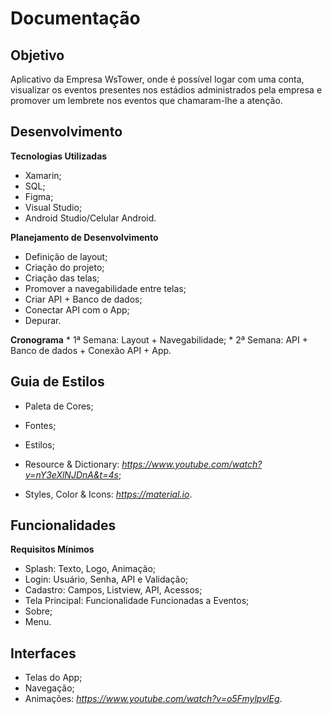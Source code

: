 # Documentação

## Objetivo

Aplicativo da Empresa WsTower, onde é possível logar com uma conta, visualizar os eventos presentes nos estádios administrados pela empresa e promover um lembrete nos eventos que chamaram-lhe a atenção.

## Desenvolvimento

**Tecnologias Utilizadas**
* Xamarin;
* SQL;
* Figma;
* Visual Studio;
* Android Studio/Celular Android.

**Planejamento de Desenvolvimento**
* Definição de layout;
* Criação do projeto;
* Criação das telas;
* Promover a navegabilidade entre telas;
* Criar API + Banco de dados;
* Conectar API com o App;
* Depurar.

**Cronograma**
    * 1ª Semana: Layout + Navegabilidade;
    * 2ª Semana: API + Banco de dados + Conexão API + App.

## Guia de Estilos

* Paleta de Cores;
* Fontes;
* Estilos;
* Resource & Dictionary: 
    *https://www.youtube.com/watch?v=nY3eXlNJDnA&t=4s*;

* Styles, Color & Icons: 
    *https://material.io*.

## Funcionalidades

**Requisitos Mínimos**

* Splash: Texto, Logo, Animação;
* Login: Usuário, Senha, API e Validação;
* Cadastro: Campos, Listview, API, Acessos;
* Tela Principal: Funcionalidade Funcionadas a Eventos;
* Sobre;
* Menu.

## Interfaces

* Telas do App;
* Navegação;
* Animações: *https://www.youtube.com/watch?v=o5FmylpvlEg*.
